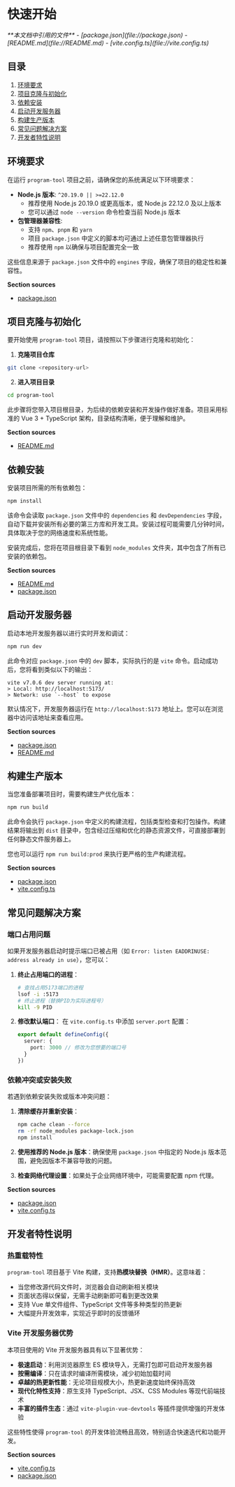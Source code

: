 # 快速开始

<cite>
**本文档中引用的文件**
- [package.json](file://package.json)
- [README.md](file://README.md)
- [vite.config.ts](file://vite.config.ts)
</cite>

## 目录
1. [环境要求](#环境要求)
2. [项目克隆与初始化](#项目克隆与初始化)
3. [依赖安装](#依赖安装)
4. [启动开发服务器](#启动开发服务器)
5. [构建生产版本](#构建生产版本)
6. [常见问题解决方案](#常见问题解决方案)
7. [开发者特性说明](#开发者特性说明)

## 环境要求

在运行 `program-tool` 项目之前，请确保您的系统满足以下环境要求：

- **Node.js 版本**: `^20.19.0 || >=22.12.0`
  - 推荐使用 Node.js 20.19.0 或更高版本，或 Node.js 22.12.0 及以上版本
  - 您可以通过 `node --version` 命令检查当前 Node.js 版本
- **包管理器兼容性**:
  - 支持 `npm`、`pnpm` 和 `yarn`
  - 项目 `package.json` 中定义的脚本均可通过上述任意包管理器执行
  - 推荐使用 `npm` 以确保与项目配置完全一致

这些信息来源于 `package.json` 文件中的 `engines` 字段，确保了项目的稳定性和兼容性。

**Section sources**
- [package.json](file://package.json#L7-L9)

## 项目克隆与初始化

要开始使用 `program-tool` 项目，请按照以下步骤进行克隆和初始化：

1. **克隆项目仓库**

```bash
git clone <repository-url>
```

2. **进入项目目录**

```bash
cd program-tool
```

此步骤将您带入项目根目录，为后续的依赖安装和开发操作做好准备。项目采用标准的 Vue 3 + TypeScript 架构，目录结构清晰，便于理解和维护。

**Section sources**
- [README.md](file://README.md#L188-L191)

## 依赖安装

安装项目所需的所有依赖包：

```bash
npm install
```

该命令会读取 `package.json` 文件中的 `dependencies` 和 `devDependencies` 字段，自动下载并安装所有必要的第三方库和开发工具。安装过程可能需要几分钟时间，具体取决于您的网络速度和系统性能。

安装完成后，您将在项目根目录下看到 `node_modules` 文件夹，其中包含了所有已安装的依赖包。

**Section sources**
- [README.md](file://README.md#L193-L195)
- [package.json](file://package.json#L15-L48)

## 启动开发服务器

启动本地开发服务器以进行实时开发和调试：

```bash
npm run dev
```

此命令对应 `package.json` 中的 `dev` 脚本，实际执行的是 `vite` 命令。启动成功后，您将看到类似以下的输出：

```
vite v7.0.6 dev server running at:
> Local: http://localhost:5173/
> Network: use `--host` to expose
```

默认情况下，开发服务器运行在 `http://localhost:5173` 地址上。您可以在浏览器中访问该地址来查看应用。

**Section sources**
- [package.json](file://package.json#L10-L11)
- [README.md](file://README.md#L197-L199)

## 构建生产版本

当您准备部署项目时，需要构建生产优化版本：

```bash
npm run build
```

此命令会执行 `package.json` 中定义的构建流程，包括类型检查和打包操作。构建结果将输出到 `dist` 目录中，包含经过压缩和优化的静态资源文件，可直接部署到任何静态文件服务器上。

您也可以运行 `npm run build:prod` 来执行更严格的生产构建流程。

**Section sources**
- [package.json](file://package.json#L12-L13)
- [vite.config.ts](file://vite.config.ts#L15-L20)

## 常见问题解决方案

### 端口占用问题

如果开发服务器启动时提示端口已被占用（如 `Error: listen EADDRINUSE: address already in use`），您可以：

1. **终止占用端口的进程**：
   ```bash
   # 查找占用5173端口的进程
   lsof -i :5173
   # 终止进程（替换PID为实际进程号）
   kill -9 PID
   ```

2. **修改默认端口**：
   在 `vite.config.ts` 中添加 `server.port` 配置：
   ```ts
   export default defineConfig({
     server: {
       port: 3000 // 修改为您想要的端口号
     }
   })
   ```

### 依赖冲突或安装失败

若遇到依赖安装失败或版本冲突问题：

1. **清除缓存并重新安装**：
   ```bash
   npm cache clean --force
   rm -rf node_modules package-lock.json
   npm install
   ```

2. **使用推荐的 Node.js 版本**：确保使用 `package.json` 中指定的 Node.js 版本范围，避免因版本不兼容导致的问题。

3. **检查网络代理设置**：如果处于企业网络环境中，可能需要配置 npm 代理。

**Section sources**
- [package.json](file://package.json#L7-L9)
- [vite.config.ts](file://vite.config.ts#L4-L38)

## 开发者特性说明

### 热重载特性

`program-tool` 项目基于 Vite 构建，支持**热模块替换（HMR）**。这意味着：

- 当您修改源代码文件时，浏览器会自动刷新相关模块
- 页面状态得以保留，无需手动刷新即可看到更改效果
- 支持 Vue 单文件组件、TypeScript 文件等多种类型的热更新
- 大幅提升开发效率，实现近乎即时的反馈循环

### Vite 开发服务器优势

本项目使用的 Vite 开发服务器具有以下显著优势：

- **极速启动**：利用浏览器原生 ES 模块导入，无需打包即可启动开发服务器
- **按需编译**：只在请求时编译所需模块，减少初始加载时间
- **卓越的热更新性能**：无论项目规模大小，热更新速度始终保持高效
- **现代化特性支持**：原生支持 TypeScript、JSX、CSS Modules 等现代前端技术
- **丰富的插件生态**：通过 `vite-plugin-vue-devtools` 等插件提供增强的开发体验

这些特性使得 `program-tool` 的开发体验流畅且高效，特别适合快速迭代和功能开发。

**Section sources**
- [vite.config.ts](file://vite.config.ts#L4-L38)
- [package.json](file://package.json#L42-L48)